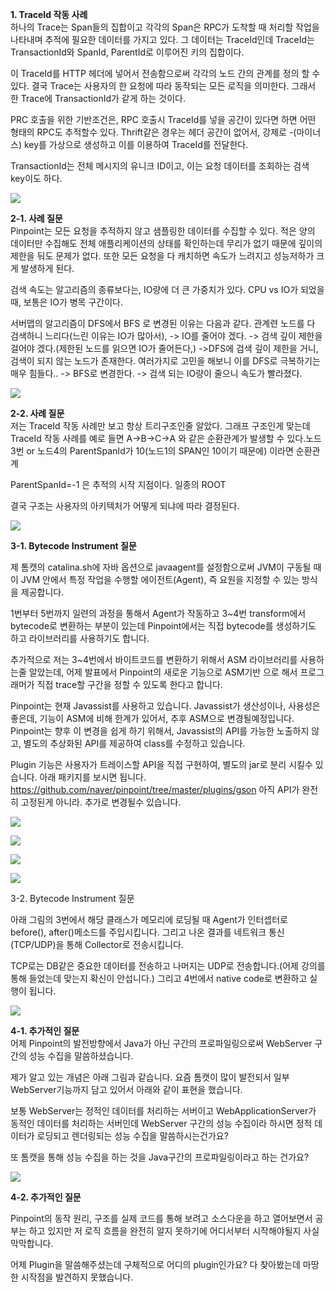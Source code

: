 **1. TraceId 작동 사례**<br> 
하나의 Trace는 Span들의 집합이고 각각의 Span은 RPC가 도착할 때 처리할 작업을 나타내며 추적에 필요한 데이터를 가지고 있다. 그 데이터는 TraceId인데 TraceId는 TransactionId와 SpanId, ParentId로 이루어진 키의 집합이다. 

이 TraceId를 HTTP 헤더에 넣어서 전송함으로써 각각의 노드 간의 관계를 정의 할 수 있다. 결국 Trace는 사용자의 한 요청에 따라 동작되는 모든 로직을 의미한다. 그래서 한 Trace에 TransactionId가 같게 하는 것이다. 

PRC 호출을 위한 기반조건은, RPC 호출시 TraceId를 넣을 공간이 있다면 하면 어떤 형태의 RPC도 추적할수 있다. Thrift같은 경우는 헤더 공간이 없어서, 강제로 -(마이너스) key를 가상으로 생성하고 이를 이용하여 TraceId를 전달한다.

TransactionId는 전체 메시지의 유니크 ID이고, 이는 요청 데이터를 조회하는 검색 key이도 하다.


![](pinpoint정리1.PNG)

**2-1. 사례 질문**<br>
Pinpoint는 모든 요청을 추적하지 않고 샘플링한 데이터를 수집할 수 있다. 적은 양의 데이터만 수집해도 전체 애플리케이션의 상태를 확인하는데 무리가 없기 때문에 깊이의 제한을 둬도 문제가 없다. 또한 모든 요청을 다 캐치하면 속도가 느려지고 성능저하가 크게 발생하게 된다.

검색 속도는 알고리즘의 종류보다는, IO량에 더 큰 가중치가 있다. CPU vs IO가 되었을때, 보통은 IO가 병목 구간이다. 

서버맵의 알고리즘이 DFS에서 BFS 로 변경된 이유는 다음과 같다.
관계련 노드를 다 검색하니 느리다(느린 이유는 IO가 많아서), -> IO를 줄어야 겠다.
-> 검색 깊이 제한을 걸어야 겠다.(제한된 노드를 읽으면 IO가 줄어든다,) ->DFS에 검색 깊이 제한을 거니, 검색이 되지 않는 노드가 존재한다. 여러가지로 고민을 해보니 이를 DFS로 극복하기는 매우 힘들다..
-> BFS로 변경한다. -> 검색 되는 IO량이 줄으니 속도가 빨라졌다.

![](pinpoint정리2.PNG)

**2-2. 사례 질문**<br>
저는 TraceId 작동 사례만 보고 항상 트리구조인줄 알았다. 그래프 구조인게 맞는데 TraceId 작동 사례를 예로 들면 A->B->C->A 와 같은  순환관계가 발생할 수 있다.노드3번 or 노드4의 ParentSpanId가 10(노드1의 SPAN인 10이기 때문에) 이라면 순환관계

ParentSpanId=-1 은 추적의 시작 지점이다. 일종의 ROOT

결국 구조는 사용자의 아키텍처가 어떻게 되냐에 따라 결정된다. 

![](pinpoint정리3.PNG)

**3-1. Bytecode Instrument 질문** <br>

제 톰캣의 catalina.sh에 자바 옵션으로 javaagent를 설정함으로써 JVM이 구동될 때 이 JVM 안에서 특정 작업을 수행할 에이전트(Agent), 즉 요원을 지정할 수 있는 방식을 제공합니다. 

1번부터 5번까지 일련의 과정을 통해서 Agent가 작동하고 3~4번 transform에서 bytecode로 변환하는 부분이 있는데 Pinpoint에서는 직접 bytecode를 생성하기도 하고 라이브러리를 사용하기도 합니다.

추가적으로 저는 3~4번에서 바이트코드를 변환하기 위해서 ASM 라이브러리를 사용하는줄 알았는데, 어제 발표에서 Pinpoint의 새로운 기능으로 ASM기반 으로 해서 프로그래머가 직접 trace할 구간을 정할 수 있도록 한다고 합니다. 

 Pinpoint는 현재 Javassist를 사용하고 있습니다.
Javassist가 생산성이나, 사용성은 좋은데, 기능이 ASM에 비해 한계가 있어서, 추후 ASM으로 변경될예정입니다.
Pinpoint는 향후 이 변경을 쉽게 하기 위해서, Javassist의 API를 가능한 노출하지 않고, 별도의 추상화된 API를 제공하여 class를 수정하고 있습니다.

Plugin 기능은 사용자가 트레이스할 API을 직접 구현하여, 별도의 jar로 분리 시킬수 있습니다.
아래 패키지를 보시면 됩니다.
https://github.com/naver/pinpoint/tree/master/plugins/gson
아직 API가 완전히 고정된게 아니라. 추가로 변경될수 있습니다.

![](pinpoint정리4.PNG)

![](pinpoint정리5.PNG)

![](pinpoint정리6.PNG)

![](pinpoint정리7.PNG)

3-2. Bytecode Instrument 질문

아래 그림의 3번에서 해당 클래스가 메모리에 로딩될 때 Agent가 인터셉터로 before(), after()메소드를 주입시킵니다. 그리고 나온 결과를 네트워크 통신(TCP/UDP)을 통해 Collector로 전송시킵니다. 



TCP로는 DB같은 중요한 데이터를 전송하고 나머지는 UDP로 전송합니다.(어제 강의를 통해 들었는데 맞는지 확신이 안섭니다.) 그리고 4번에서 native code로 변환하고 실행이 됩니다. 

![](pinpoint정리8.PNG)

**4-1. 추가적인 질문**<br>
어제 Pinpoint의 발전방향에서 Java가 아닌 구간의 프로파일링으로써 WebServer 구간의 성능 수집을 말씀하셨습니다. 

제가 알고 있는 개념은 아래 그림과 같습니다. 요즘 톰캣이 많이 발전되서 일부 WebServer기능까지 담고 있어서 아래와 같이 표현을 했습니다. 

보통 WebServer는 정적인 데이터를 처리하는 서버이고 WebApplicationServer가 동적인 데이터를 처리하는 서버인데 WebServer 구간의 성능 수집이라 하시면 정적 데이터가 로딩되고 렌더링되는 성능 수집을 말씀하시는건가요?

또 톰캣을 통해 성능 수집을 하는 것을 Java구간의 프로파일링이라고 하는 건가요?

![](pinpoint질문1.PNG)

**4-2. 추가적인 질문**

Pinpoint의 동작 원리, 구조를 실제 코드를 통해 보려고 소스다운을 하고 열어보면서 공부는 하고 있지만 저 로직 흐름을 완전히 알지 못하기에 어디서부터 시작해야될지 사실 막막합니다. 

어제 Plugin을 말씀해주셨는데 구체적으로 어디의 plugin인가요? 다 찾아봤는데 마땅한 시작점을 발견하지 못했습니다. 